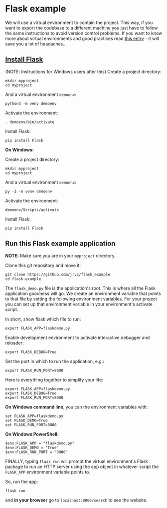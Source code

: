 # Flask example

We will use a virtual environment to contain the project. This way, if you want to export the codebase to a different machine you just have to follow the same instructions to avoid version control problems. If you want to know more about virtual environments and good practices read [this entry](https://docs.python-guide.org/dev/virtualenvs/) - it will save you a lot of headaches...

## [Install Flask](http://flask.pocoo.org/docs/1.0/installation/)

(NOTE: Instructions for Windows users after this) 
Create a project directory:

```
mkdir myproject
cd myproject
```

And a virtual environment `demoenv`:

```
python3 -m venv demoenv
```

Activate the environment:

```
. demoenv/bin/activate
```

Install Flask:

```
pip install Flask
```

__On Windows:__

Create a project directory:

```
mkdir myproject
cd myproject
```

And a virtual environment `demoenv`:

```
py -3 -m venv demoenv
```

Activate the environment:

```
demoenv/Scripts/activate
```

Install Flask:

```
pip install Flask
```

## Run this Flask example application

__NOTE:__ Make sure you are in your `myproject` directory.

Clone this git repository and move it:

```
git clone https://github.com/jrvc/flask_example
cd flask-example
```

The `flask_demo.py` file is the application's root. This is where all the Flask application goodness will go.  We create an environment variable that points to that file by setting the following environment variables. For your project you can set up that environment variable in your environment's activate script.


In short, show flask which file to run:

```
export FLASK_APP=flaskdemo.py
```

Enable development environment to activate interactive debugger and reloader:

```
export FLASK_DEBUG=True
```

Set the port in which to run the application, e.g.:

```
export FLASK_RUN_PORT=8000
```

Here is everything together to simplify your life:
```
export FLASK_APP=flaskdemo.py
export FLASK_DEBUG=True
export FLASK_RUN_PORT=8000
```

__On Windows command line__, you can the environment variables with:

```
set FLASK_APP=flaskdemo.py
set FLASK_DEMO=True
set FLASK_RUN_PORT=8000
```

__On Windows PowerShell:__

```
$env:FLASK_APP = "flaskdemo.py"
$env:FLASK_DEMO = "True"
$env:FLASK_RUN_PORT = "8000"
```

FINALLY, typing `flask run` will prompt the virtual environment's Flask package to run an HTTP server using the app object in whatever script the `FLASK_APP` environment variable points to. 

So, run the app:

```
flask run
```

and __in your browser__ go to `localhost:8000/search` to see the website.

